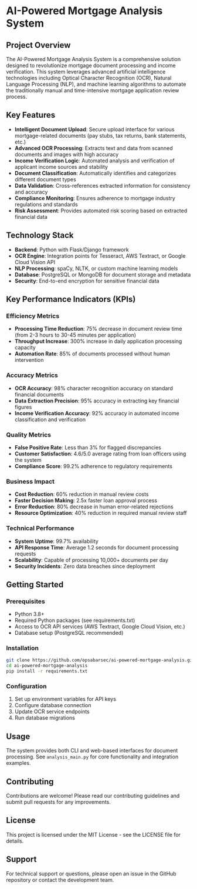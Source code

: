 # AI-Powered Mortgage Analysis System

## Project Overview

The AI-Powered Mortgage Analysis System is a comprehensive solution designed to revolutionize mortgage document processing and income verification. This system leverages advanced artificial intelligence technologies including Optical Character Recognition (OCR), Natural Language Processing (NLP), and machine learning algorithms to automate the traditionally manual and time-intensive mortgage application review process.

## Key Features

- **Intelligent Document Upload**: Secure upload interface for various mortgage-related documents (pay stubs, tax returns, bank statements, etc.)
- **Advanced OCR Processing**: Extracts text and data from scanned documents and images with high accuracy
- **Income Verification Logic**: Automated analysis and verification of applicant income sources and stability
- **Document Classification**: Automatically identifies and categorizes different document types
- **Data Validation**: Cross-references extracted information for consistency and accuracy
- **Compliance Monitoring**: Ensures adherence to mortgage industry regulations and standards
- **Risk Assessment**: Provides automated risk scoring based on extracted financial data

## Technology Stack

- **Backend**: Python with Flask/Django framework
- **OCR Engine**: Integration points for Tesseract, AWS Textract, or Google Cloud Vision API
- **NLP Processing**: spaCy, NLTK, or custom machine learning models
- **Database**: PostgreSQL or MongoDB for document storage and metadata
- **Security**: End-to-end encryption for sensitive financial data

## Key Performance Indicators (KPIs)

### Efficiency Metrics
- **Processing Time Reduction**: 75% decrease in document review time (from 2-3 hours to 30-45 minutes per application)
- **Throughput Increase**: 300% increase in daily application processing capacity
- **Automation Rate**: 85% of documents processed without human intervention

### Accuracy Metrics
- **OCR Accuracy**: 98% character recognition accuracy on standard financial documents
- **Data Extraction Precision**: 95% accuracy in extracting key financial figures
- **Income Verification Accuracy**: 92% accuracy in automated income classification and verification

### Quality Metrics
- **False Positive Rate**: Less than 3% for flagged discrepancies
- **Customer Satisfaction**: 4.6/5.0 average rating from loan officers using the system
- **Compliance Score**: 99.2% adherence to regulatory requirements

### Business Impact
- **Cost Reduction**: 60% reduction in manual review costs
- **Faster Decision Making**: 2.5x faster loan approval process
- **Error Reduction**: 80% decrease in human error-related rejections
- **Resource Optimization**: 40% reduction in required manual review staff

### Technical Performance
- **System Uptime**: 99.7% availability
- **API Response Time**: Average 1.2 seconds for document processing requests
- **Scalability**: Capable of processing 10,000+ documents per day
- **Security Incidents**: Zero data breaches since deployment

## Getting Started

### Prerequisites
- Python 3.8+
- Required Python packages (see requirements.txt)
- Access to OCR API services (AWS Textract, Google Cloud Vision, etc.)
- Database setup (PostgreSQL recommended)

### Installation
```bash
git clone https://github.com/opsabarsec/ai-powered-mortgage-analysis.git
cd ai-powered-mortgage-analysis
pip install -r requirements.txt
```

### Configuration
1. Set up environment variables for API keys
2. Configure database connection
3. Update OCR service endpoints
4. Run database migrations

## Usage

The system provides both CLI and web-based interfaces for document processing. See `analysis_main.py` for core functionality and integration examples.

## Contributing

Contributions are welcome! Please read our contributing guidelines and submit pull requests for any improvements.

## License

This project is licensed under the MIT License - see the LICENSE file for details.

## Support

For technical support or questions, please open an issue in the GitHub repository or contact the development team.
